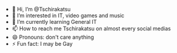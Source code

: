 - 👋 Hi, I’m @Tschirakatsu
- 👀 I’m interested in IT, video games and music 
- 🌱 I’m currently learning General IT
- 📫 How to reach me Tschirakatsu on almost every social medias
- 😄 Pronouns: don't care anything
- ⚡ Fun fact: I may be Gay

<!---
Tschirakatsu/Tschirakatsu is a ✨ special ✨ repository because its `README.md` (this file) appears on your GitHub profile.
You can click the Preview link to take a look at your changes.
--->
